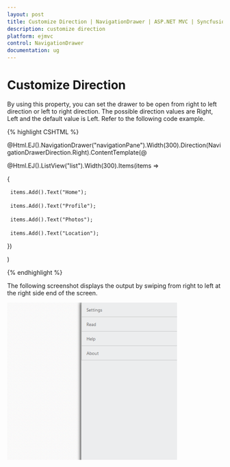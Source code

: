 ```yaml
---
layout: post
title: Customize Direction | NavigationDrawer | ASP.NET MVC | Syncfusion
description: customize direction
platform: ejmvc
control: NavigationDrawer
documentation: ug
---
```


# Customize Direction

By using this property, you can set the drawer to be open from right to left direction or left to right direction. The possible direction values are Right, Left and the default value is Left. Refer to the following code example.



{% highlight CSHTML %}

@Html.EJ().NavigationDrawer("navigationPane").Width(300).Direction(NavigationDrawerDirection.Right).ContentTemplate(@<div>

@Html.EJ().ListView("list").Width(300).Items(items =>

{

	 items.Add().Text("Home");

	 items.Add().Text("Profile");

	 items.Add().Text("Photos");

	 items.Add().Text("Location");

})

</div>)


{% endhighlight %}



The following screenshot displays the output by swiping from right to left at the right side end of the screen.

![](Customize-Direction_images/Customize-Direction_img1.png)



